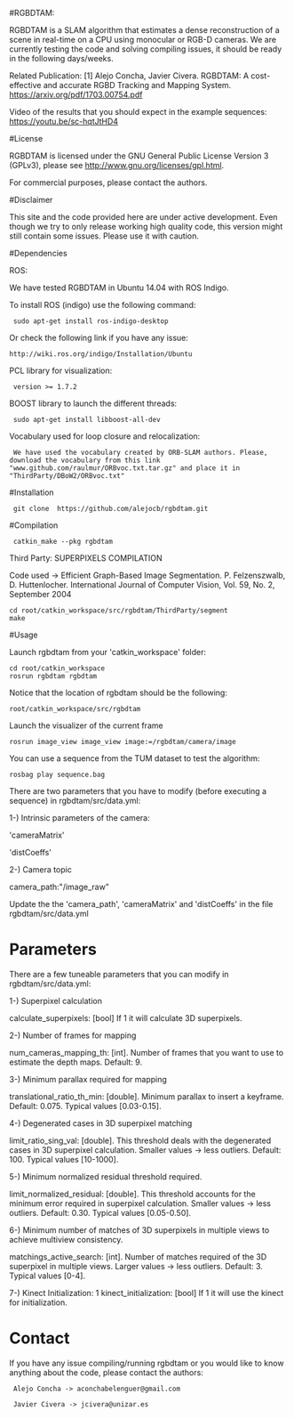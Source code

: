 #RGBDTAM:

RGBDTAM is a SLAM algorithm that estimates a dense reconstruction of a scene in real-time on a CPU using monocular or RGB-D cameras. We are currently testing the code and solving compiling issues, it should be ready in the following days/weeks.

Related Publication:
[1] Alejo Concha, Javier Civera. RGBDTAM: A cost-effective and accurate RGBD Tracking and Mapping System. https://arxiv.org/pdf/1703.00754.pdf

Video of the results that you should expect in the example sequences:
https://youtu.be/sc-hqtJtHD4

 

#License

RGBDTAM is licensed under the GNU General Public License Version 3 (GPLv3), please see http://www.gnu.org/licenses/gpl.html.

For commercial purposes, please contact the authors.

 

      

#Disclaimer

This site and the code provided here are under active development. Even though we try to only release working high quality code, this version might still contain some issues. Please use it with caution.

#Dependencies

ROS:

We have tested RGBDTAM in Ubuntu 14.04 with ROS Indigo.

To install ROS (indigo) use the following command:

     sudo apt-get install ros-indigo-desktop
     
Or check the following link if you have any issue:

    http://wiki.ros.org/indigo/Installation/Ubuntu
     

PCL library for visualization:

     version >= 1.7.2
     
BOOST library to launch the different threads:
    
     sudo apt-get install libboost-all-dev 

Vocabulary used for loop closure and relocalization:
    
     We have used the vocabulary created by ORB-SLAM authors. Please, download the vocabulary from this link "www.github.com/raulmur/ORBvoc.txt.tar.gz" and place it in "ThirdParty/DBoW2/ORBvoc.txt"



#Installation

     git clone  https://github.com/alejocb/rgbdtam.git
    
#Compilation

     catkin_make --pkg rgbdtam

Third Party: SUPERPIXELS COMPILATION

Code used -> Efficient Graph-Based Image Segmentation. P. Felzenszwalb, D. Huttenlocher. International Journal of Computer Vision, Vol. 59, No. 2, September 2004

    cd root/catkin_workspace/src/rgbdtam/ThirdParty/segment
    make

#Usage

Launch rgbdtam from your 'catkin_workspace' folder:
     
    cd root/catkin_workspace 
    rosrun rgbdtam rgbdtam
    
Notice that the location of rgbdtam should be the following:

    root/catkin_workspace/src/rgbdtam

Launch the visualizer of the current frame

    rosrun image_view image_view image:=/rgbdtam/camera/image


You can use a sequence from the TUM dataset to test the algorithm:

    rosbag play sequence.bag

There are two parameters that you have to modify (before executing a sequence) in rgbdtam/src/data.yml:

1-) Intrinsic parameters of the camera:

'cameraMatrix'

'distCoeffs'

2-) Camera topic

camera_path:"/image_raw"



Update the the 'camera_path', 'cameraMatrix' and 'distCoeffs'  in the file rgbdtam/src/data.yml  


  

# Parameters

There are a few tuneable parameters that you can modify in rgbdtam/src/data.yml:

 

1-) Superpixel calculation

calculate_superpixels: [bool] If 1 it will calculate 3D superpixels.

2-) Number of frames for mapping

num_cameras_mapping_th: [int]. Number of frames that you want to use to estimate the depth maps. Default: 9.

3-) Minimum parallax required for mapping

translational_ratio_th_min: [double]. Minimum parallax to insert a keyframe. Default: 0.075. Typical values [0.03-0.15].

4-) Degenerated cases in 3D superpixel matching

limit_ratio_sing_val: [double]. This threshold deals with the degenerated cases in 3D superpixel calculation. Smaller values -> less outliers. Default: 100. Typical values [10-1000].

5-) Minimum normalized residual threshold required.

limit_normalized_residual: [double]. This threshold accounts for the minimum error required in superpixel calculation. Smaller values -> less outliers. Default: 0.30. Typical values [0.05-0.50].

6-) Minimum number of matches of 3D superpixels in multiple views to achieve multiview consistency.

matchings_active_search: [int]. Number of matches required of the 3D superpixel in multiple views. Larger values -> less outliers. Default: 3. Typical values [0-4].

7-) Kinect Initialization: 1
kinect_initialization: [bool] If 1 it will use the kinect for initialization.

# Contact

If you have any issue compiling/running rgbdtam or you would like to know anything about the code, please contact the authors:

     Alejo Concha -> aconchabelenguer@gmail.com

     Javier Civera -> jcivera@unizar.es
